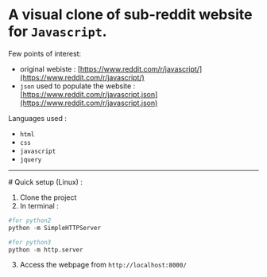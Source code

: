 # A visual clone of sub-reddit website for `Javascript`.

Few points of interest:
- original webiste : [https://www.reddit.com/r/javascript/](https://www.reddit.com/r/javascript/)
- `json` used to populate the website : [https://www.reddit.com/r/javascript.json](https://www.reddit.com/r/javascript.json)

Languages used :
- `html`
- `css`
- `javascript`
- `jquery`

<hr />
# Quick setup (Linux) :

1. Clone the project
2. In terminal : 
```python
#for python2
python -m SimpleHTTPServer

#for python3
python -m http.server
```
3. Access the webpage from `http://localhost:8000/`